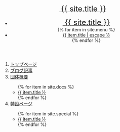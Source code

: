 <div id="wrap">
<header class="header" role="banner" aria-label="Header">
<a href="{{ '/' | relative_url }}" class="logo" role="link" aria-label="Home">
    <font size="5">&nbsp;{{ site.title }}</font>
</a>
<a href="javascript:void(0);" onclick="hamburgerMenu();" class="hamburger-button" role="link" aria-label="Hamburger menu button">
    <i class="fa fa-bars fa-fw fa-2x" aria-hidden="true"></i>
</a>
    <nav class="navigation" role="navigation" aria-label="Navigation">
        <ul role="menu" aria-hidden="true" aria-label="Navigation menu">
            <li role="menuitem" aria-label="Navigation menu item">
                <a href="{{ '/' | relative_url }}" class="logo" role="menuitem" aria-label="Home">
                    <font size="5">&nbsp;{{ site.title }}</font>
                </a>
            </li>
            {% for item in site.menu %}
            <li role="menuitem"><a href="{{ item.url | relative_url }}" role="menuitem" aria-label="{{ item.title | escape }}">{{ item.title | escape }}</a></li>
            {% endfor %}
        </ul>
    </nav>
</header>
<nav id="hamburger-menu" role="navigation" aria-label="Hamburger menu">
    <div class="doc-nav" role="navigation" aria-label="Site navigation">
        <ol role="menu" aria-hidden="true" aria-label="Navigation menu">
        <li role="presentation" aria-label="Category name"><a href="{{ '/' | relative_url }}" class="doc-link" role="link" aria-label="Home">トップページ</a></li>
        <li role="presentation" aria-label="Category name"><a href="{{ '/blog/' | relative_url }}" class="doc-link" role="link" aria-label="Blog">ブログ記事</a></li>
        <li role="presentation" aria-label="Category name"><a href="{{ '/docs/' | relative_url }}" class="doc-link" role="link" aria-label="Docs">団体概要</a></li>
        <ul role="menu" aria-hidden="true" aria-label="Navigation menu">
        {% for item in site.docs %}
        <li role="menuitem" aria-label="Navigation menu item"><a href="{{ item.url | relative_url }}" class="doc-link" role="link" aria-label="{{ item.title }}">{{ item.title }}</a></li>
        {% endfor %}
        </ul>
        <li role="presentation" aria-label="Category name"><a href="{{ '/special/' | relative_url }}" class="doc-link" role="link" aria-label="Special">特設ページ</a></li>
        <ul role="menu" aria-hidden="true" aria-label="Navigation menu">
        {% for item in site.special %}
        <li role="menuitem" aria-label="Navigation menu item"><a href="{{ item.url | relative_url }}" class="doc-link" role="link" aria-label="{{ item.title }}">{{ item.title }}</a></li>
        {% endfor %}
        </ul>
        </ol>
    </div>
</nav>
